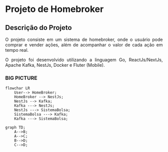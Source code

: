 # Projeto de Homebroker



## Descrição do Projeto

<p align="justify">O projeto consiste em um sistema de homebroker, onde o usuário pode comprar e vender ações, além de acompanhar o valor de cada ação em tempo real.</p>

<p align="justify">O projeto foi desenvolvido utilizando a linguagem Go, ReactJs/NextJs, Apache Kafka, NestJs, Docker e Fluter (Mobile).</p>

### BIG PICTURE

```mermaid
flowchar LR
    User--> HomeBroker;
    HomeBroker --> NestJs;
    NestJs --> Kafka;
    Kafka ---> NestJs;
    NestJs ---> SistemaBolsa;
    SistemaBolsa ---> Kafka;
    Kafka ---> SistemaBolsa;
```


```mermaid
graph TD;
    A-->B;
    A-->C;
    B-->D;
    C-->D;
```